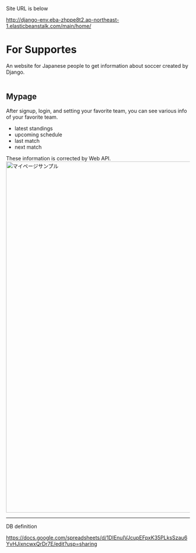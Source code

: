 Site URL is below

http://django-env.eba-zhppe8t2.ap-northeast-1.elasticbeanstalk.com/main/home/

# For Supportes
An website for Japanese people to get information about soccer created by Django.
<br><br>
## Mypage
After signup, login, and setting your favorite team, 
you can see various info of your favorite team.
- latest standings
- upcoming schedule
- last match
- next match



These information is corrected by Web API.
<img width="960" alt="マイページサンプル" src="https://user-images.githubusercontent.com/56859729/186047389-795640b6-8ab9-4ca4-86cd-4a8e5323943e.png">

<hr>
DB definition

https://docs.google.com/spreadsheets/d/1DIEnuIVJcupEFpxK35PLksSzau6YvHJixncwxQrDr7E/edit?usp=sharing
